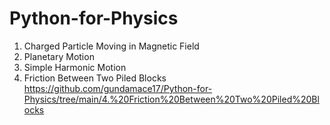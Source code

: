 # Python-for-Physics

1. Charged Particle Moving in Magnetic Field
2. Planetary Motion
3. Simple Harmonic Motion
4. Friction Between Two Piled Blocks
https://github.com/gundamace17/Python-for-Physics/tree/main/4.%20Friction%20Between%20Two%20Piled%20Blocks
